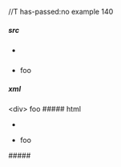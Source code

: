 //T has-passed:no
example 140
##### src
- <div>
- foo
##### xml
<?xml version="1.0" encoding="UTF-8"?>
<!DOCTYPE document SYSTEM "CommonMark.dtd">
<document xmlns="http://commonmark.org/xml/1.0">
  <list type="bullet" tight="true">
    <item>
      <html_block>&lt;div&gt;
</html_block>
    </item>
    <item>
      <paragraph>
        <text>foo</text>
      </paragraph>
    </item>
  </list>
</document>
##### html
<ul>
<li>
<div>
</li>
<li>foo</li>
</ul>
#####
